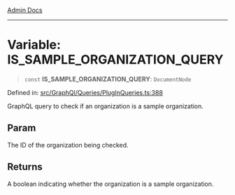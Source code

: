 [Admin Docs](/)

***

# Variable: IS\_SAMPLE\_ORGANIZATION\_QUERY

> `const` **IS\_SAMPLE\_ORGANIZATION\_QUERY**: `DocumentNode`

Defined in: [src/GraphQl/Queries/PlugInQueries.ts:388](https://github.com/PalisadoesFoundation/talawa-admin/blob/main/src/GraphQl/Queries/PlugInQueries.ts#L388)

GraphQL query to check if an organization is a sample organization.

## Param

The ID of the organization being checked.

## Returns

A boolean indicating whether the organization is a sample organization.
